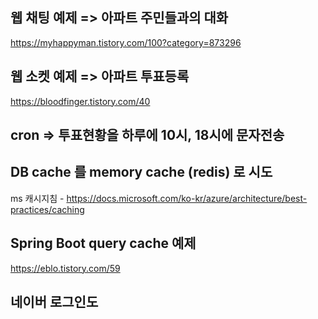 ## 웹 채팅 예제 => 아파트 주민들과의 대화
https://myhappyman.tistory.com/100?category=873296

## 웹 소켓 예제 => 아파트 투표등록
https://bloodfinger.tistory.com/40

## cron => 투표현황을 하루에 10시, 18시에 문자전송 

## DB cache 를 memory cache (redis) 로 시도
ms 캐시지침 - https://docs.microsoft.com/ko-kr/azure/architecture/best-practices/caching

## Spring Boot query cache 예제
https://eblo.tistory.com/59

## 네이버 로그인도 
